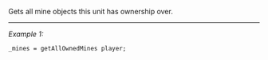 Gets all mine objects this unit has ownership over.


---
*Example 1:*
```sqf
_mines = getAllOwnedMines player;
```